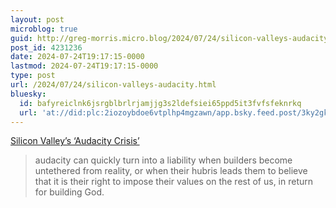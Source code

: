 ```yaml
---
layout: post
microblog: true
guid: http://greg-morris.micro.blog/2024/07/24/silicon-valleys-audacity.html
post_id: 4231236
date: 2024-07-24T19:17:15-0000
lastmod: 2024-07-24T19:17:15-0000
type: post
url: /2024/07/24/silicon-valleys-audacity.html
bluesky:
  id: bafyreiclnk6jsrgblbrlrjamjjg3s2ldefsiei65ppd5it3fvfsfeknrkq
  url: 'at://did:plc:2iozoybdoe6vtplhp4mgzawn/app.bsky.feed.post/3ky2gkumesc2a'
---
```

[Silicon Valley’s ‘Audacity Crisis’](https://www.theatlantic.com/technology/archive/2024/07/openai-audacity-crisis/679212/)
> audacity can quickly turn into a liability when builders become untethered from reality, or when their hubris leads them to believe that it is their right to impose their values on the rest of us, in return for building God.
